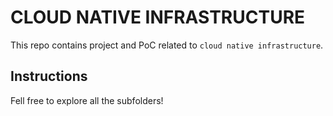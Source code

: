 # CLOUD NATIVE INFRASTRUCTURE
This repo contains project and PoC related to `cloud native infrastructure`.

## Instructions
Fell free to explore all the subfolders!
<br/>